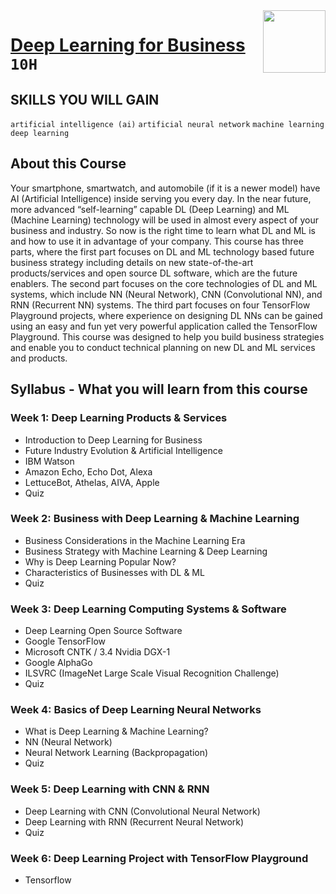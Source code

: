 <img align="right" width="100" height="100" src="https://github.com/cs-MohamedAyman/Coursera-Specializations/blob/master/organizations-logos/yonsei%20university.jpg">

# [Deep Learning for Business](https://www.coursera.org/learn/deep-learning-business) `10H`

## SKILLS YOU WILL GAIN
`artificial intelligence (ai)` `artificial neural network` `machine learning` `deep learning`

## About this Course
Your smartphone, smartwatch, and automobile (if it is a newer model) have AI (Artificial Intelligence) inside serving you every day. In the near future, more advanced “self-learning” capable DL (Deep Learning) and ML (Machine Learning) technology will be used in almost every aspect of your business and industry. So now is the right time to learn what DL and ML is and how to use it in advantage of your company. This course has three parts, where the first part focuses on DL and ML technology based future business strategy including details on new state-of-the-art products/services and open source DL software, which are the future enablers. The second part focuses on the core technologies of DL and ML systems, which include NN (Neural Network), CNN (Convolutional NN), and RNN (Recurrent NN) systems. The third part focuses on four TensorFlow Playground projects, where experience on designing DL NNs can be gained using an easy and fun yet very powerful application called the TensorFlow Playground. This course was designed to help you build business strategies and enable you to conduct technical planning on new DL and ML services and products.

## Syllabus - What you will learn from this course

### Week 1: Deep Learning Products & Services
- Introduction to Deep Learning for Business
- Future Industry Evolution & Artificial Intelligence
- IBM Watson
- Amazon Echo, Echo Dot, Alexa
- LettuceBot, Athelas, AIVA, Apple
- Quiz

### Week 2: Business with Deep Learning & Machine Learning
- Business Considerations in the Machine Learning Era
- Business Strategy with Machine Learning & Deep Learning
- Why is Deep Learning Popular Now?
- Characteristics of Businesses with DL & ML
- Quiz

### Week 3: Deep Learning Computing Systems & Software
- Deep Learning Open Source Software
- Google TensorFlow
- Microsoft CNTK / 3.4 Nvidia DGX-1
- Google AlphaGo
- ILSVRC (ImageNet Large Scale Visual Recognition Challenge)
- Quiz

### Week 4: Basics of Deep Learning Neural Networks
- What is Deep Learning & Machine Learning?
- NN (Neural Network)
- Neural Network Learning (Backpropagation)
- Quiz

### Week 5: Deep Learning with CNN & RNN
- Deep Learning with CNN (Convolutional Neural Network)
- Deep Learning with RNN (Recurrent Neural Network)
- Quiz

### Week 6: Deep Learning Project with TensorFlow Playground
- Tensorflow
